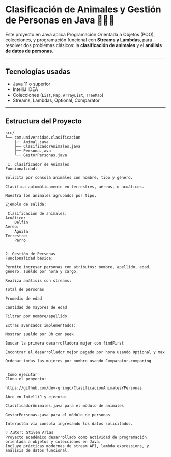 # Clasificación de Animales y Gestión de Personas en Java 🐾👩‍💼

Este proyecto en Java aplica Programación Orientada a Objetos (POO), colecciones, y programación funcional con **Streams y Lambdas**, para resolver dos problemas clásicos: la **clasificación de animales** y el **análisis de datos de personas**.

---

##  Tecnologías usadas

- Java 11 o superior
- IntelliJ IDEA
- Colecciones (`List`, `Map`, `ArrayList`, `TreeMap`)
- Streams, Lambdas, Optional, Comparator

---

##  Estructura del Proyecto

```text
src/
└── com.universidad.clasificacion
    ├── Animal.java
    ├── ClasificadorAnimales.java
    ├── Persona.java
    └── GestorPersonas.java

 1. Clasificador de Animales
Funcionalidad:

Solicita por consola animales con nombre, tipo y género.

Clasifica automáticamente en terrestres, aéreos, o acuáticos.

Muestra los animales agrupados por tipo.

Ejemplo de salida:

 Clasificación de animales:
Acuático:
    Delfín
Aéreo:
    Águila
Terrestre:
    Perro


2. Gestión de Personas
Funcionalidad básica:

Permite ingresar personas con atributos: nombre, apellido, edad, género, sueldo por hora y cargo.

Realiza análisis con streams:

Total de personas

Promedio de edad

Cantidad de mayores de edad

Filtrar por nombre/apellido

Extras avanzados implementados:

Mostrar sueldo por 8h con peek

Buscar la primera desarrolladora mujer con findFirst

Encontrar el desarrollador mejor pagado por hora usando Optional y max

Ordenar todas las mujeres por nombre usando Comparator.comparing


 Cómo ejecutar
Clona el proyecto:

https://github.com/dev-gringo/ClasificacionAnimalesYPersonas

Abre en IntelliJ y ejecuta:

ClasificadorAnimales.java para el módulo de animales

GestorPersonas.java para el módulo de personas

Interactúa vía consola ingresando los datos solicitados.

💡 Autor: Stiven Arias
Proyecto académico desarrollado como actividad de programación orientada a objetos y colecciones en Java.
Incluye prácticas modernas de stream API, lambda expressions, y análisis de datos funcional.

